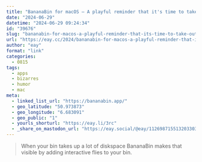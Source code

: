 ```yaml
---
title: "BananaBin for macOS – A playful reminder that it's time to take out the trash"
date: "2024-06-29"
datetime: "2024-06-29 09:24:34"
id: "39676"
slug: "bananabin-for-macos-a-playful-reminder-that-its-time-to-take-out-the-trash"
url: "https://eay.cc/2024/bananabin-for-macos-a-playful-reminder-that-its-time-to-take-out-the-trash/"
author: "eay"
format: "link"
categories:
  - 0815
tags:
  - apps
  - bizarres
  - humor
  - mac
meta:
  - linked_list_url: "https://bananabin.app/"
  - geo_latitude: "50.973873"
  - geo_longitude: "6.683091"
  - geo_public: "1"
  - yourls_shorturl: "https://eay.li/3rc"
  - _share_on_mastodon_url: "https://eay.social/@eay/112698715513203303"
---
```


  

> When your bin takes up a lot of diskspace BananaBin makes that visible by adding interactive flies to your bin.
